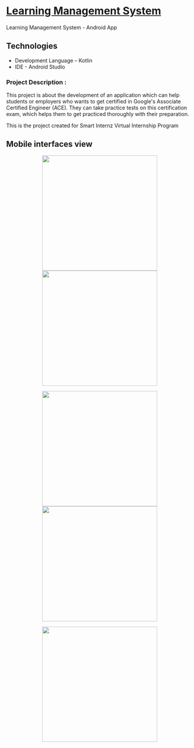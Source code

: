 # <a href="#">Learning Management System</a>
Learning Management System - Android App
## Technologies
- Development Language – Kotlin
- IDE - Android Studio

### Project Description :
This project is about the development of an application which can help students or employers who wants to get certified in Google's Associate Certified Engineer (ACE). They can take practice tests on this certification exam, which helps them to get practiced thoroughly with their preparation.


This is the project created for Smart Internz Virtual Internship Program
## **Mobile interfaces view** 
<p align="center">
<img src="https://user-images.githubusercontent.com/89773843/192142047-80684c03-0de8-4b74-a515-0d0ead434a57.png" width="310">

<img src="https://user-images.githubusercontent.com/89773843/192142120-1815cf66-9b97-445a-b669-ace239021272.png" width="310">
</P>
<p align="center">
<img src="https://user-images.githubusercontent.com/89773843/192142157-14ec3fb4-6a44-42d7-a8f9-1b319034a9a3.png" width="310">

<img src="https://user-images.githubusercontent.com/89773843/192142169-2aa79724-5024-4d8f-9741-ffc0501f7541.png" width="310">
</p>
<p align="center">

<img src="https://user-images.githubusercontent.com/89773843/192142174-3bc4a80c-ca28-4c9e-b372-8156457eb678.png" width="310">

</p>


